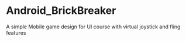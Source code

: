 # Android_BrickBreaker
A simple Mobile game design for UI course with virtual joystick and fling features 
